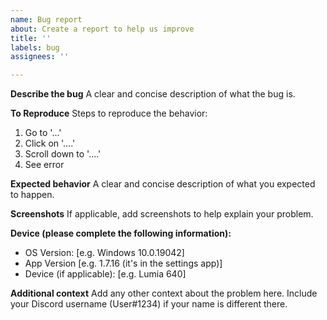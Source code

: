 ```yaml
---
name: Bug report
about: Create a report to help us improve
title: ''
labels: bug
assignees: ''

---
```


<!-- PLEASE COMPLETELY FILL OUT THIS TEMPLATE, OR YOUR BUG MAY BE REJECTED. -->

**Describe the bug**
A clear and concise description of what the bug is.

**To Reproduce**
Steps to reproduce the behavior:
1. Go to '...'
2. Click on '....'
3. Scroll down to '....'
4. See error

**Expected behavior**
A clear and concise description of what you expected to happen.

**Screenshots**
If applicable, add screenshots to help explain your problem.

**Device (please complete the following information):**
 - OS Version: [e.g. Windows 10.0.19042]
 - App Version [e.g. 1.7.16 (it's in the settings app)]
 - Device (if applicable): [e.g. Lumia 640]

**Additional context**
Add any other context about the problem here. Include your Discord username (User#1234) if your name is different there.
